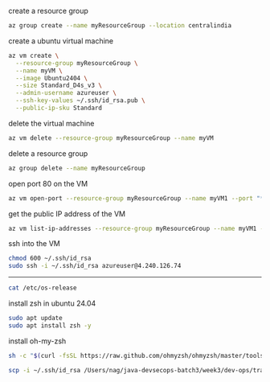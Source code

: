 create a resource group

```bash
az group create --name myResourceGroup --location centralindia
```

create a ubuntu virtual machine

```bash
az vm create \
  --resource-group myResourceGroup \
  --name myVM \
  --image Ubuntu2404 \
  --size Standard_D4s_v3 \
  --admin-username azureuser \
  --ssh-key-values ~/.ssh/id_rsa.pub \
  --public-ip-sku Standard
```

delete the virtual machine

```bash
az vm delete --resource-group myResourceGroup --name myVM
```

delete a resource group

```bash
az group delete --name myResourceGroup
```

open port 80 on the VM

```bash
az vm open-port --resource-group myResourceGroup --name myVM1 --port "*"
```

get the public IP address of the VM

```bash
az vm list-ip-addresses --resource-group myResourceGroup --name myVM1 --output table
```

ssh into the VM

```bash
chmod 600 ~/.ssh/id_rsa
sudo ssh -i ~/.ssh/id_rsa azureuser@4.240.126.74
```

---

```bash
cat /etc/os-release
```

install zsh in ubuntu 24.04

```bash
sudo apt update
sudo apt install zsh -y
```

install oh-my-zsh

```bash
sh -c "$(curl -fsSL https://raw.github.com/ohmyzsh/ohmyzsh/master/tools/install.sh)" -y
```


```bash
scp -i ~/.ssh/id_rsa /Users/nag/java-devsecops-batch3/week3/dev-ops/transfer-service/target/transfer-service-0.0.1-SNAPSHOT.jar azureuser@4.240.126.74:/home/azureuser
```